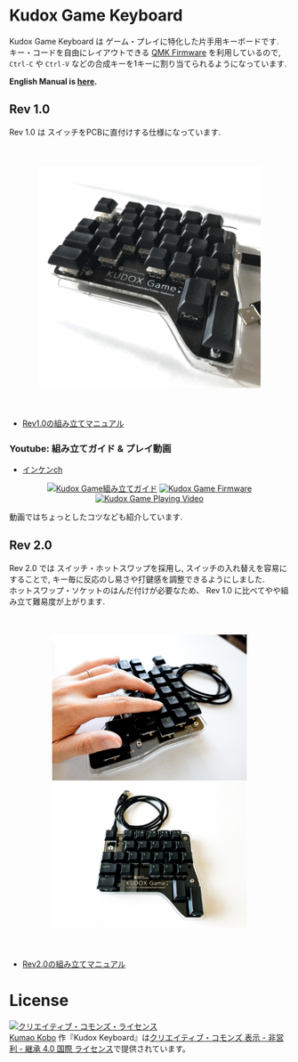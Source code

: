# Kudox Game Keyboard

Kudox Game Keyboard は ゲーム・プレイに特化した片手用キーボードです.  
キー・コードを自由にレイアウトできる [QMK Firmware](https://github.com/qmk/qmk_firmware) を利用しているので, `Ctrl-C` や `Ctrl-V` などの合成キーを1キーに割り当てられるようになっています.  

**English Manual is [here](README.md).**

## Rev 1.0

Rev 1.0 は スイッチをPCBに直付けする仕様になっています.  

<div style="display:block;margin:50px auto;">
<p align="center">
<img src="../img/kudox-game-pcb.jpg" alt="Kudox Game image" width="400"/>
</p>
</div>

- [Rev1.0の組み立てマニュアル](./rev1/README.ja.md)


### Youtube: 組み立てガイド & プレイ動画

- [インケンch](https://www.youtube.com/channel/UCXJZdip7JmW74HQHCtfYzFw)

<p align="center">
<a href="https://www.youtube.com/watch?v=f3dFaBmC-ak"><img src="https://img.youtube.com/vi/f3dFaBmC-ak/0.jpg" alt="Kudox Game組み立てガイド" width="250"/></a>
<a href="https://www.youtube.com/watch?v=HCa4KX-FlOU"><img src="https://img.youtube.com/vi/HCa4KX-FlOU/0.jpg" alt="Kudox Game Firmware" width="250"/></a>
<a href="https://www.youtube.com/watch?v=UFQ--JORdnw"><img src="https://img.youtube.com/vi/UFQ--JORdnw/0.jpg" alt="Kudox Game Playing Video" width="250"/></a>
</p>
</p>

動画ではちょっとしたコツなども紹介しています.


## Rev 2.0

Rev 2.0 では スイッチ・ホットスワップを採用し, スイッチの入れ替えを容易にすることで, キー毎に反応のし易さや打鍵感を調整できるようにしました.  
ホットスワップ・ソケットのはんだ付けが必要なため、 Rev 1.0 に比べてやや組み立て難易度が上がります.  

<div style="display:block;margin:50px auto;">
<p align="center">
<img src="../img/kudox-game-rev2-image1.jpg" alt="Kudox Game Rev2 image1" width="350"/>
<img src="../img/kudox-game-rev2-image2.jpg" alt="Kudox Game Rev2 image2" width="350"/>
</p>
</div>

- [Rev2.0の組み立てマニュアル](./rev2/README.ja.md)


# License

<a rel="license" href="http://creativecommons.org/licenses/by-nc-sa/4.0/"><img alt="クリエイティブ・コモンズ・ライセンス" style="border-width:0" src="https://i.creativecommons.org/l/by-nc-sa/4.0/88x31.png" /></a><br /><a xmlns:cc="http://creativecommons.org/ns#" href="https://github.com/kumaokobo" property="cc:attributionName" rel="cc:attributionURL">Kumao Kobo</a> 作『<span xmlns:dct="http://purl.org/dc/terms/" property="dct:title">Kudox Keyboard</span>』は<a rel="license" href="http://creativecommons.org/licenses/by-nc-sa/4.0/">クリエイティブ・コモンズ 表示 - 非営利 - 継承 4.0 国際 ライセンス</a>で提供されています。

